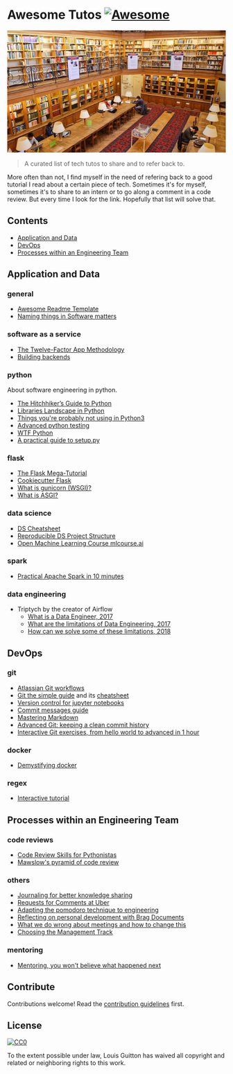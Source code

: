 # Awesome Tutos [![Awesome](https://awesome.re/badge.svg)](https://awesome.re)

[<p align="center"><img src="ecole-des-mines-de-paris.jpg"></p>](https://github.com/louisguitton/awesome-tutos)

> A curated list of tech tutos to share and to refer back to.

More often than not, I find myself in the need of refering back to a good tutorial I read about a certain piece of tech. Sometimes it's for myself, sometimes it's to share to an intern or to go along a comment in a code review. But every time I look for the link. Hopefully that list will solve that.

## Contents

- [Application and Data](#application-and-data)
- [DevOps](#devops)
- [Processes within an Engineering Team](#processes-within-an-engineering-team)

## Application and Data

### general

- [Awesome Readme Template](https://github.com/dbader/readme-template/blob/master/README.md)
- [Naming things in Software matters](https://hackernoon.com/software-complexity-naming-6e02e7e6c8cb)

### software as a service

- [The Twelve-Factor App Methodology](https://12factor.net)
- [Building backends](https://github.com/fpereiro/backendlore)

### python

About software engineering in python.

- [The Hitchhiker’s Guide to Python](https://docs.python-guide.org/)
- [Libraries Landscape in Python](https://community.ibm.com/community/user/datascience/blogs/paco-nathan/2019/03/12/a-landscape-diagram-for-python-data)
- [Things you're probably not using in Python3](https://datawhatnow.com/things-you-are-probably-not-using-in-python-3-but-should/)
- [Advanced python testing](https://joshpeak.net/posts/2019-06-18-Advanced-python-testing.html)
- [WTF Python](https://github.com/satwikkansal/wtfpython)
- [A practical guide to setup.py](https://godatadriven.com/blog/a-practical-guide-to-using-setup-py/)

### flask

- [The Flask Mega-Tutorial](https://blog.miguelgrinberg.com/post/the-flask-mega-tutorial-part-i-hello-world)
- [Cookiecutter Flask](https://github.com/cookiecutter-flask/cookiecutter-flask)
- [What is gunicorn (WSGI)?](https://vsupalov.com/what-is-gunicorn/)
- [What is ASGI?](https://asgi.readthedocs.io/en/latest/introduction.html)

### data science

- [DS Cheatsheet](./files/ds-cheat-sheet.pdf)
- [Reproducible DS Project Structure](https://drivendata.github.io/cookiecutter-data-science/)
- [Open Machine Learning Course mlcourse.ai](https://mlcourse.ai/)

### spark

- [Practical Apache Spark in 10 minutes](https://www.datasciencecentral.com/page/search?q=Practical+Apache+Spark+in+10+minutes)

### data engineering

- Triptych by the creator of Airflow
  - [What is a Data Engineer, 2017](https://medium.freecodecamp.org/the-rise-of-the-data-engineer-91be18f1e603)
  - [What are the limitations of Data Engineering, 2017](https://medium.com/@maximebeauchemin/the-downfall-of-the-data-engineer-5bfb701e5d6b)
  - [How can we solve some of these limitations, 2018](https://medium.com/@maximebeauchemin/functional-data-engineering-a-modern-paradigm-for-batch-data-processing-2327ec32c42a)

## DevOps

### git

- [Atlassian Git workflows](https://www.atlassian.com/git/tutorials/comparing-workflows)
- [Git the simple guide](https://rogerdudler.github.io/git-guide/) and its [cheatsheet](https://rogerdudler.github.io/git-guide/files/git_cheat_sheet.pdf)
- [Version control for jupyter notebooks](https://towardsdatascience.com/version-control-for-jupyter-notebook-3e6cef13392d)
- [Commit messages guide](https://github.com/RomuloOliveira/commit-messages-guide)
- [Mastering Markdown](https://guides.github.com/features/mastering-markdown/)
- [Advanced Git: keeping a clean commit history](https://about.gitlab.com/2018/06/07/keeping-git-commit-history-clean/)
- [Interactive Git exercises, from hello world to advanced in 1 hour](https://gitexercises.fracz.com/)

### docker

- [Demystifying docker](https://www.youtube.com/watch?v=pGYAg7TMmp0&index=1&list=PLoYCgNOIyGAAzevEST2qm2Xbe3aeLFvLc)

### regex

- [Interactive tutorial](https://regexone.com/)

## Processes within an Engineering Team

### code reviews

- [Code Review Skills for Pythonistas](https://www.youtube.com/watch?v=6L3ZVLtSeo8)
- [Mawslow's pyramid of code review](http://www.dein.fr/2015-02-18-maslows-pyramid-of-code-review.html)

### others

- [Journaling for better knowledge sharing](https://x-team.com/remote-team-guide/communication/)
- [Requests for Comments at Uber](https://blog.pragmaticengineer.com/scaling-engineering-teams-via-writing-things-down-rfcs/)
- [Adapting the pomodoro technique to engineering](https://www.softwaremeadows.com/posts/the_50-10_time_box_revising_pomodoro_for_software_development/)
- [Reflecting on personal development with Brag Documents](https://jvns.ca/blog/brag-documents/)
- [What we do wrong about meetings and how to change this](http://timharford.com/2019/08/what-we-get-wrong-about-meetings-and-how-to-make-them-worth-attending)
- [Choosing the Management Track](https://blog.danielna.com/choosing-the-management-track/)

### mentoring

- [Mentoring, you won't believe what happened next](https://aras-p.info/blog/2019/01/07/Mentoring-You-Wont-Believe-What-Happened-Next/)

## Contribute

Contributions welcome! Read the [contribution guidelines](contributing.md) first.

## License

[![CC0](http://mirrors.creativecommons.org/presskit/buttons/88x31/svg/cc-zero.svg)](http://creativecommons.org/publicdomain/zero/1.0)

To the extent possible under law, Louis Guitton has waived all copyright and
related or neighboring rights to this work.
